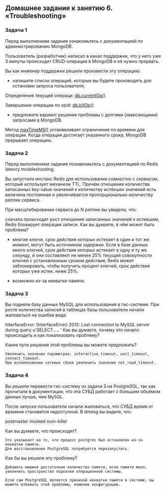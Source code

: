 ## Домашнее задание к занятию 6. «Troubleshooting»

### Задача 1

Перед выполнением задания ознакомьтесь с документацией по администрированию MongoDB.

Пользователь (разработчик) написал в канал поддержки, что у него уже 3 минуты происходит CRUD-операция в MongoDB и её нужно прервать.

Вы как инженер поддержки решили произвести эту операцию:

- напишите список операций, которые вы будете производить для остановки запроса пользователя;

Определение текущей операци: [db.currentOp()](https://www.mongodb.com/docs/manual/reference/method/db.currentOp/)

Завершение операции по opid: [db.killOp()](https://www.mongodb.com/docs/manual/tutorial/terminate-running-operations/#killop) 

- предложите вариант решения проблемы с долгими (зависающими) запросами в MongoDB.
  
Метод [maxTimeMS()](https://www.mongodb.com/docs/manual/tutorial/terminate-running-operations/#maxtimems)  устанавливает ограничение по времени для операции. Когда операция достигает указанного срока, MongoDB прерывает операцию.

### Задача 2

Перед выполнением задания познакомьтесь с документацией по Redis latency troobleshooting.

Вы запустили инстанс Redis для использования совместно с сервисом, который использует механизм TTL. Причём отношение количества записанных key-value-значений к количеству истёкших значений есть величина постоянная и увеличивается пропорционально количеству реплик сервиса.

При масштабировании сервиса до N реплик вы увидели, что:

сначала происходит рост отношения записанных значений к истекшим,
Redis блокирует операции записи.
Как вы думаете, в чём может быть проблема?

- многие ключи, срок действия которых истекает в один и тот же момент, могут быть источником задержки. Если в базе данных много ключей, срок действия которых истекает в одну и ту же секунду, и они составляют не менее 25% текущей совокупности ключей с установленным сроком действия, Redis может заблокировать, чтобы получить процент ключей, срок действия которых уже истек. ниже 25%.

- возможно из-за нехватки памяти.
### Задача 3

Вы подняли базу данных MySQL для использования в гис-системе. При росте количества записей в таблицах базы пользователи начали жаловаться на ошибки вида:

InterfaceError: (InterfaceError) 2013: Lost connection to MySQL server during query u'SELECT..... '
Как вы думаете, почему это начало происходить и как локализовать проблему?

Какие пути решения этой проблемы вы можете предложить?
```
Увеличить значение параметров: interactive_timeout, wait_timeout, connect_timeout.
При возникновении сетевых сбоев увеличить значение net_read_timeout.
```
### Задача 4

Вы решили перевести гис-систему из задачи 3 на PostgreSQL, так как прочитали в документации, что эта СУБД работает с большим объёмом данных лучше, чем MySQL.

После запуска пользователи начали жаловаться, что СУБД время от времени становится недоступной. В dmesg вы видите, что:

postmaster invoked oom-killer

Как вы думаете, что происходит?
```
Это указывает на то, что процесс postgres был остановлен из-за нехватки памяти.
Для восстановления PostgreSQL потребуется перезапустить.
```

Как бы вы решили эту проблему?

```
Добавить машине достаточное количество памяти, если памяти мало, увеличить пространство подкачки операционной системы.

Если сам PostgreSQL является причиной нехватки памяти в системе, вы можете избежать этой проблемы, изменив конфигурацию.
```




